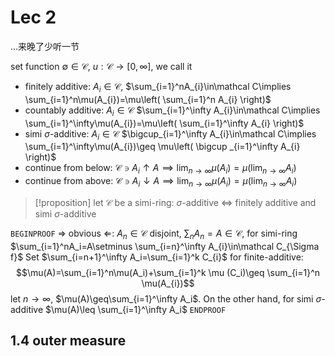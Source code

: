 # Lec 2

...来晚了少听一节

set function $\emptyset\in\mathcal C$, $u:\mathcal C\to[0,\infty]$, we call it
- finitely additive: $A_{i}\in \mathcal C$, $\sum_{i=1}^nA_{i}\in\mathcal C\implies \sum_{i=1}^n\mu(A_{i})=\mu\left( \sum_{i=1}^n A_{i} \right)$
- countably additive: $A_i\in\mathcal C$ $\sum_{i=1}^\infty A_{i}\in\mathcal C\implies \sum_{i=1}^\infty\mu(A_{i})=\mu\left( \sum_{i=1}^\infty A_{i} \right)$
- simi $\sigma$-additive: $A_i\in\mathcal C$ $\bigcup_{i=1}^\infty A_{i}\in\mathcal C\implies \sum_{i=1}^\infty\mu(A_{i})\geq \mu\left( \bigcup _{i=1}^\infty A_{i} \right)$
- continue from below: $\mathcal C\ni A_{i}\uparrow A\implies\lim_{ n \to \infty }\mu(A_{i})=\mu(\lim_{ n \to \infty }A_{i})$
- continue from above: $\mathcal C\ni A_{i}\downarrow A\implies\lim_{ n \to \infty }\mu(A_{i})=\mu(\lim_{ n \to \infty }A_{i})$

> [!proposition]
> let $\mathcal C$ be a simi-ring: $\sigma$-additive $\iff$ finitely additive and simi $\sigma$-additive

`BEGINPROOF`
$\Longrightarrow$ obvious
$\Longleftarrow$: $A_n\in\mathcal C$ disjoint, $\sum_nA_n=A\in\mathcal C$, for simi-ring $\sum_{i=1}^nA_i=A\setminus \sum_{i=n}^\infty A_{i}\in\mathcal C_{\Sigma f}$
Set $\sum_{i=n+1}^\infty A_i=\sum_{i=1}^k C_{i}$ for finite-additive: 
$$\mu(A)=\sum_{i=1}^n\mu(A_i)+\sum_{i=1}^k \mu (C_i)\geq \sum_{i=1}^n \mu(A_{i})$$
let $n\to\infty$, $\mu(A)\geq\sum_{i=1}^\infty A_i$.
On the other hand, for simi $\sigma$-additive $\mu(A)\leq \sum_{i=1}^\infty A_i$
`ENDPROOF`
## 1.4 outer measure

